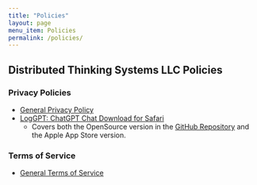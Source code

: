 ```yaml
---
title: "Policies"
layout: page
menu_item: Policies
permalink: /policies/
---
```


## Distributed Thinking Systems LLC Policies

### Privacy Policies
- [General Privacy Policy](/policies/General_Privacy/)
- [LogGPT: ChatGPT Chat Download for Safari](/policies/Privacy_LogGPT_for_Safari/)
  - Covers both the OpenSource version in the [GitHub Repository](https://github.com/unixwzrd/chatgpt-chatlog-export) and the Apple App Store version.

### Terms of Service
- [General Terms of Service](/policies/General_ToS/)

